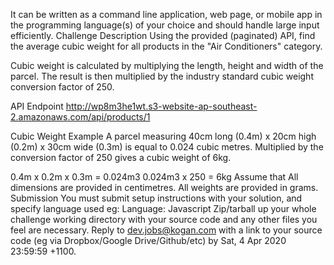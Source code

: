 ﻿It can be written as a command line application, web page, or mobile app in the programming language(s) of your choice and should handle large input efficiently.
Challenge Description
Using the provided (paginated) API, find the average cubic weight for all products in the "Air Conditioners" category.

Cubic weight is calculated by multiplying the length, height and width of the parcel. The result is then multiplied by the industry standard cubic weight conversion factor of 250.

API Endpoint
http://wp8m3he1wt.s3-website-ap-southeast-2.amazonaws.com/api/products/1

Cubic Weight Example
A parcel measuring 40cm long (0.4m) x 20cm high (0.2m) x 30cm wide (0.3m) is equal to 0.024 cubic metres.
Multiplied by the conversion factor of 250 gives a cubic weight of 6kg.

0.4m x 0.2m x 0.3m = 0.024m3
0.024m3 x 250 = 6kg
Assume that
All dimensions are provided in centimetres.
All weights are provided in grams.
Submission
You must submit setup instructions with your solution, and specify language used eg: Language: Javascript
Zip/tarball up your whole challenge working directory with your source code and any other files you feel are necessary.
Reply to dev.jobs@kogan.com with a link to your source code (eg via Dropbox/Google Drive/Github/etc) by Sat, 4 Apr 2020 23:59:59 +1100.
